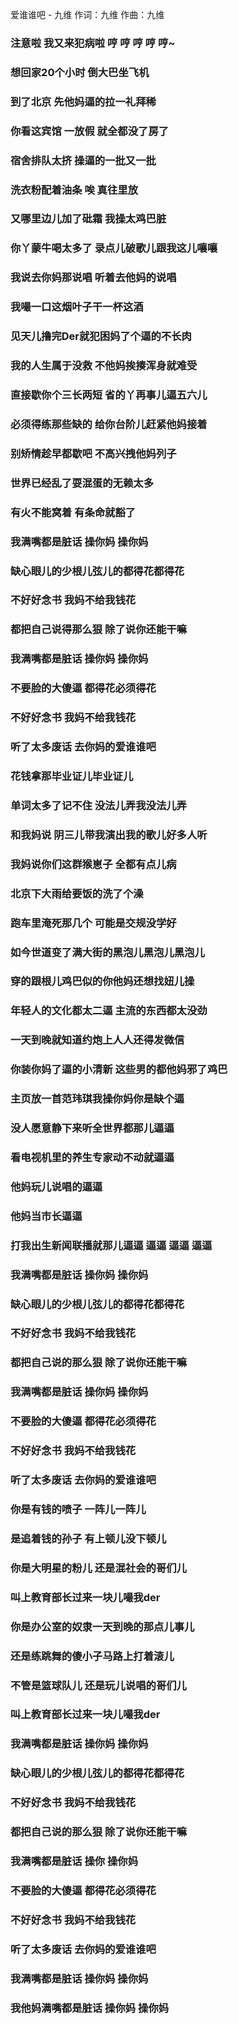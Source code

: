 爱谁谁吧 - 九维
作词：九维
作曲：九维

### 注意啦 我又来犯病啦 哼 哼 哼 哼 哼~
### 想回家20个小时 倒大巴坐飞机
### 到了北京 先他妈逼的拉一礼拜稀
### 你看这宾馆 一放假 就全都没了房了
### 宿舍排队太挤 操逼的一批又一批
### 洗衣粉配着油条 唉 真往里放
### 又哪里边儿加了砒霜 我操太鸡巴脏
### 你丫蒙牛喝太多了 录点儿破歌儿跟我这儿嚷嚷
### 我说去你妈那说唱 听着去他妈的说唱
### 我嘬一口这烟叶子干一杯这酒
### 见天儿撸完Der就犯困妈了个逼的不长肉
### 我的人生属于没救 不他妈挨揍浑身就难受
### 直接歇你个三长两短 省的丫再事儿逼五六儿
### 必须得练那些缺的  给你台阶儿赶紧他妈接着
### 别矫情趁早都歇吧 不高兴拽他妈列子
### 世界已经乱了耍混蛋的无赖太多
### 有火不能窝着 有条命就豁了
### 我满嘴都是脏话 操你妈 操你妈
### 缺心眼儿的少根儿弦儿的都得花都得花
### 不好好念书 我妈不给我钱花
### 都把自己说得那么狠 除了说你还能干嘛
### 我满嘴都是脏话 操你妈 操你妈
### 不要脸的大傻逼 都得花必须得花
### 不好好念书 我妈不给我钱花
### 听了太多废话 去你妈的爱谁谁吧
### 花钱拿那毕业证儿毕业证儿
### 单词太多了记不住 没法儿弄我没法儿弄
### 和我妈说 阴三儿带我演出我的歌儿好多人听
### 我妈说你们这群猴崽子 全都有点儿病
### 北京下大雨给要饭的洗了个澡
### 跑车里淹死那几个 可能是交规没学好
### 如今世道变了满大街的黑泡儿黑泡儿黑泡儿
### 穿的跟根儿鸡巴似的你他妈还想找妞儿操
### 年轻人的文化都太二逼 主流的东西都太没劲
### 一天到晚就知道约炮上人人还得发微信
### 你装你妈了逼的小清新 这些男的都他妈邪了鸡巴
### 主页放一首范玮琪我操你妈你是缺个逼
### 没人愿意静下来听全世界都那儿逼逼
### 看电视机里的养生专家动不动就逼逼
### 他妈玩儿说唱的逼逼
### 他妈当市长逼逼
### 打我出生新闻联播就那儿逼逼 逼逼 逼逼 逼逼
### 我满嘴都是脏话 操你妈 操你妈
### 缺心眼儿的少根儿弦儿的都得花都得花
### 不好好念书 我妈不给我钱花
### 都把自己说的那么狠 除了说你还能干嘛
### 我满嘴都是脏话 操你妈 操你妈
### 不要脸的大傻逼 都得花必须得花
### 不好好念书 我妈不给我钱花
### 听了太多废话 去你妈的爱谁谁吧
### 你是有钱的喷子 一阵儿一阵儿
### 是追着钱的孙子 有上顿儿没下顿儿
### 你是大明星的粉儿 还是混社会的哥们儿
### 叫上教育部长过来一块儿嘬我der
### 你是办公室的奴隶一天到晚的那点儿事儿
### 还是练跳舞的傻小子马路上打着滚儿
### 不管是篮球队儿 还是玩儿说唱的哥们儿
### 叫上教育部长过来一块儿嘬我der
### 我满嘴都是脏话 操你妈 操你妈
### 缺心眼儿的少根儿弦儿的都得花都得花
### 不好好念书 我妈不给我钱花
### 都把自己说的那么狠 除了说你还能干嘛
### 我满嘴都是脏话 操你 操你妈
### 不要脸的大傻逼 都得花必须得花
### 不好好念书 我妈不给我钱花
### 听了太多废话 去你妈的爱谁谁吧
### 我满嘴都是脏话 操你妈 操你妈
### 我他妈满嘴都是脏话 操你妈 操你妈
